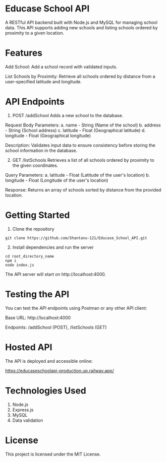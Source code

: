 # Educase School API
A RESTful API backend built with Node.js and MySQL for managing school data. This API supports adding new schools and listing schools ordered by proximity to a given location.

# Features
Add School: Add a school record with validated inputs.

List Schools by Proximity: Retrieve all schools ordered by distance from a user-specified latitude and longitude.

# API Endpoints
1. POST /addSchool
Adds a new school to the database.

Request Body Parameters:
a. name	- String	(Name of the school)
b. address - String	(School address)
c. latitude	- Float	(Geographical latitude)
d. longitude - Float	(Geographical longitude)

Description:
Validates input data to ensure consistency before storing the school information in the database.

2. GET /listSchools
Retrieves a list of all schools ordered by proximity to the given coordinates.

Query Parameters:
a. latitude	- Float	(Latitude of the user's location)
b. longitude - Float	(Longitude of the user's location)

Response:
Returns an array of schools sorted by distance from the provided location.

# Getting Started

1. Clone the repository
   
```console
git clone https://github.com/Shantanu-121/Educase_School_API.git
```

2. Install dependencies and run the server

```console
cd root_directory_name
npm i
node index.js
```
The API server will start on http://localhost:4000.

# Testing the API
You can test the API endpoints using Postman or any other API client:

Base URL: http://localhost:4000

Endpoints: /addSchool (POST), /listSchools (GET)

# Hosted API

The API is deployed and accessible online:

https://educaseschoolapi-production.up.railway.app/

# Technologies Used
1. Node.js
2. Express.js
3. MySQL
4. Data validation

# License
This project is licensed under the MIT License.
